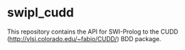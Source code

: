 swipl_cudd
==========

This repository contains the API for SWI-Prolog to the CUDD (http://vlsi.colorado.edu/~fabio/CUDD/) BDD package.
